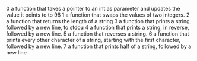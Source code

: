 0  a function that takes a pointer to an int as parameter and updates the value it points to to 98
1  a function that swaps the values of two integers.
2 a function that returns the length of a string
3  a function that prints a string, followed by a new line, to stdou
4 a function that prints a string, in reverse, followed by a new line.
5  a function that reverses a string.
6 a function that prints every other character of a string, starting with the first character, followed by a new line.
7 a function that prints half of a string, followed by a new line
